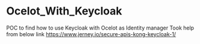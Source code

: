 # Ocelot_With_Keycloak
POC to find how to use Keycloak with Ocelot as Identity manager
Took help from below link 
https://www.jerney.io/secure-apis-kong-keycloak-1/



